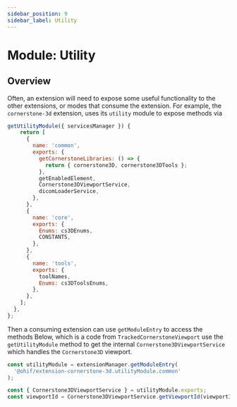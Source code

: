 ```yaml
---
sidebar_position: 9
sidebar_label: Utility
---
```


# Module: Utility

## Overview

Often, an extension will need to expose some useful functionality to the other
extensions, or modes that consume the extension. For example, the `cornerstone-3d`
extension, uses its `utility` module to expose methods via

```js
getUtilityModule({ servicesManager }) {
    return [
      {
        name: 'common',
        exports: {
          getCornerstoneLibraries: () => {
            return { cornerstone3D, cornerstone3DTools };
          },
          getEnabledElement,
          Cornerstone3DViewportService,
          dicomLoaderService,
        },
      },
      {
        name: 'core',
        exports: {
          Enums: cs3DEnums,
          CONSTANTS,
        },
      },
      {
        name: 'tools',
        exports: {
          toolNames,
          Enums: cs3DToolsEnums,
        },
      },
    ];
  },
};
```

Then a consuming extension can use `getModuleEntry` to access the methods
Below, which is a code from `TrackedCornerstoneViewport` use the `getUtilityModule` method to get the internal `Cornerstone3DViewportService` which handles the `Cornerstone3D` viewport.

```js title="extensions/measurement-tracking/src/viewports/TrackedCornerstoneViewport.tsx"
const utilityModule = extensionManager.getModuleEntry(
  '@ohif/extension-cornerstone-3d.utilityModule.common'
);

const { Cornerstone3DViewportService } = utilityModule.exports;
const viewportId = Cornerstone3DViewportService.getViewportId(viewportIndex);
```
